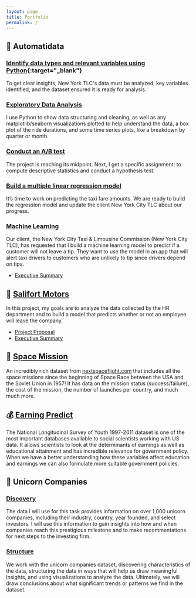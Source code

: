 ```yaml
---
layout: page
title: Portfolio
permalink: /
---
```


## 🚖 Automatidata

### [Identify data types and relevant variables using Python](https://github.com/linhnde/data-analytics-portfolio/blob/main/automatidata_1_start_python.ipynb){:target="_blank"}
To get clear insights, New York TLC's data must be analyzed, key variables identified, and the dataset ensured it is ready for analysis.

### [Exploratory Data Analysis](https://github.com/linhnde/automatidata_2_eda.ipynb)
I use Python to show data structuring and cleaning, as well as any matplotlib/seaborn visualizations plotted to help understand the data, a box plot of the ride durations, and some time series plots, like a breakdown by quarter or month.

### [Conduct an A/B test](https://github.com/linhnde/automatidata_3_statistics.ipynb)
The project is reaching its midpoint. Next, I get a specific assignment: to compute descriptive statistics and conduct a hypothesis test.

### [Build a multiple linear regression model](https://github.com/linhnde/automatidata_4_regression_analysis.ipynb)
It’s time to work on predicting the taxi fare amounts. We are ready to build the regression model and update the client New York City TLC about our progress.

### [Machine Learning](https://github.com/linhnde/automatidata_5_machine_learning.ipynb)
Our client, the New York City Taxi & Limousine Commission (New York City TLC), has requested that I build a machine learning model to predict if a customer will not leave a tip. They want to use the model in an app that will alert taxi drivers to customers who are unlikely to tip since drivers depend on tips.
* [Executive Summary](https://github.com/linhnde/automatidata_executive-summary.pdf)

## 👔 [Salifort Motors](https://github.com/linhnde/salifort_motors.ipynb)
In this project, my goals are to analyze the data collected by the HR department and to build a model that predicts whether or not an employee will leave the company.
* [Project Proposal](https://github.com/linhnde/salifort-motors_project-proposal.pdf)
* [Executive Summary](https://github.com/linhnde/salifort-motors_executive-summary.pdf)

## 🚀 [Space Mission](https://github.com/linhnde/space_mission.ipynb)
An incredibly rich dataset from [nextspaceflight.com](https://github.com/linhnde/https://nextspaceflight.com/launches/) that includes all the space missions since the beginning of Space Race between the USA and the Soviet Union in 1957! It has data on the mission status (success/failure), the cost of the mission, the number of launches per country, and much much more.

## 💰 [Earning Predict](https://github.com/linhnde/earning_predict.ipynb)
The National Longitudinal Survey of Youth 1997-2011 dataset is one of the most important databases available to social scientists working with US data.
It allows scientists to look at the determinants of earnings as well as educational attainment and has incredible relevance for government policy.
When we have a better understanding how these variables affect education and earnings we can also formulate more suitable government policies.

##  🦄 Unicorn Companies
### [Discovery](https://github.com/linhnde/unicorn_companies_discovery.ipynb)
The data I will use for this task provides information on over 1,000 unicorn companies, including their industry, country, year founded, and select investors. I will use this information to gain insights into how and when companies reach this prestigious milestone and to make recommentations for next steps to the investing firm.

### [Structure](https://github.com/linhnde/unicorn_companies_structure.ipynb)
We work with the unicorn companies dataset, discovering characteristics of the data, structuring the data in ways that will help us draw meaningful insights, and using visualizations to analyze the data. Ultimately, we will draw conclusions about what significant trends or patterns we find in the dataset.
